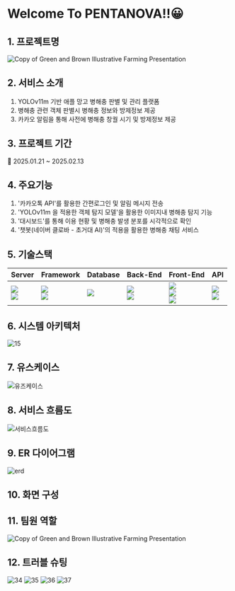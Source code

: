 # Welcome To PENTANOVA!!😀

## 1. 프로젝트명
![Copy of Green and Brown Illustrative Farming Presentation](https://github.com/user-attachments/assets/9a53604c-6b60-4234-9e8d-f1de1e352433)

## 2. 서비스 소개
1. YOLOv11m 기반 애플 망고 병해충 판별 및 관리 플랫폼
2. 병해충 관련 객체 판별시 병해충 정보와 방제정보 제공
3. 카카오 알림을 통해 사전에 병해충 창궐 시기 및 방제정보 제공
## 3. 프로젝트 기간
📆 2025.01.21 ~ 2025.02.13
## 4. 주요기능
1. '카카오톡 API'를 활용한 간편로그인 및 알림 메시지 전송
2. 'YOLOv11m 을 적용한 객체 탐지 모델'을 활용한 이미지내 병해충 탐지 기능
3. '대시보드'를 통해 이용 현황 및 병해충 발생 분포를 시각적으로 확인
4. '챗봇(네이버 클로바 - 초거대 AI)'의 적용을 활용한 병해충 채팅 서비스 
## 5. 기술스택
| Server | Framework | Database | Back-End | Front-End | API |
| --- | --- | --- | --- | --- | --- |
| <img src="https://img.shields.io/badge/naver-03C75A?style=flat&logo=naver cloud&logoColor=white"/> <br> <img src="https://img.shields.io/badge/apachetomcat-F8DC75?style=flat&logo=apachetomcat&logoColor=white"/>  | <img src="https://img.shields.io/badge/springboot-6DB33F?style=flat&logo=springboot&logoColor=white"/> <br> <img src="https://img.shields.io/badge/react-61DAFB?style=flat&logo=react&logoColor=white"/> |  <img src="https://img.shields.io/badge/oracle-F80000?style=for-the-badge&logo=oracle&logoColor=white"> | <img src="https://img.shields.io/badge/Java-007396?style=for-the-badge&logo=java&logoColor=white"/> <br> <img src="https://img.shields.io/badge/python-3776AB?style=flat&logo=pythont&logoColor=white"/> | <img src="https://img.shields.io/badge/html5-E34F26?style=flat&logo=html5&logoColor=white"/> <br> <img src="https://img.shields.io/badge/JavaScript-F7DF1E?style=flat&logo=JavaScript&logoColor=white"/>  <br> <img src="https://img.shields.io/badge/css-663399?style=flat&logo=css&logoColor=white"/> | <img src="https://img.shields.io/badge/kakao-FFCD00?style=flat&logo=kakao API&logoColor=white"/> <br> <img src="https://img.shields.io/badge/fastapi-009688?style=flat&logo=fastapi&logoColor=white"/> |


## 6. 시스템 아키텍처
![15](https://github.com/user-attachments/assets/9254a76e-79b8-40ad-9751-4a4c47de93cb)

## 7. 유스케이스
![유즈케이스](https://github.com/user-attachments/assets/00434266-97b9-41ed-a217-5e6a59604ab9)


## 8. 서비스 흐름도
![서비스흐름도](https://github.com/user-attachments/assets/0f936db3-df61-435f-b439-80dcd4bf9155)

## 9. ER 다이어그램
![erd](https://github.com/user-attachments/assets/c8248c50-a8c9-42e2-9d0a-77d841a41852)

## 10. 화면 구성

## 11. 팀원 역할
![Copy of Green and Brown Illustrative Farming Presentation](https://github.com/user-attachments/assets/aeae037f-05ba-4cb5-a6a4-7e621545f629)

## 12. 트러블 슈팅
![34](https://github.com/user-attachments/assets/9b785599-6aa8-4596-8514-39badb09cc63)
![35](https://github.com/user-attachments/assets/18c915a2-988b-4ff6-8a08-82e717eb7a13)
![36](https://github.com/user-attachments/assets/90f4140f-ba83-43b4-b41e-de423b3e5b74)
![37](https://github.com/user-attachments/assets/3dfa0bae-14d9-4ac0-8cc9-ca422548c318)
